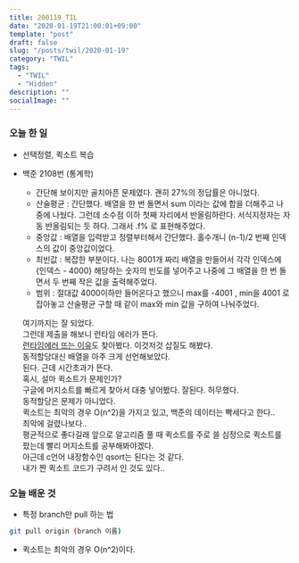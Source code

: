 ```yaml
---
title: 200119_TIL
date: "2020-01-19T21:00:01+09:00"
template: "post"
draft: false
slug: "/posts/twil/2020-01-19"
category: "TWIL"
tags:
  - "TWIL"
  - "Hidden"
description: ""
socialImage: ""
---
```


### 오늘 한 일

- 선택정렬, 퀵소트 복습
- 백준 2108번 (통계학)
  - 간단해 보이지만 골치아픈 문제였다. 괜히 27%의 정답률은 아니었다.
  - 산술평균 :  간단했다. 배열을 한 번 돌면서 sum 이라는 값에 합을 더해주고 나중에 나눴다. 그런데 소수점 이하 첫째 자리에서 반올림하란다. 서식지정자는 자동 반올림되는 듯 하다. 그래서 .f% 로 표현해주었다.
  - 중앙값 : 배열을 입력받고 정렬부터해서 간단했다. 홀수개니 (n-1)/2 번째 인덱스의 값이 중앙값이었다.
  - 최빈값 : 복잡한 부분이다. 나는 8001개 짜리 배열을 만들어서 각각 인덱스에 {인덱스 - 4000} 해당하는 숫자의 빈도를 넣어주고 나중에 그 배열을 한 번 돌면서 두 번째 작은 값을 출력해주었다.
  - 범위 : 절대값 4000이하만 들어온다고 했으니 max를 -4001 , min을 4001 로 잡아놓고 산술평균 구할 때 같이 max와 min 값을 구하여 나눠주었다.
  
  여기까지는 잘 되었다.  
  그런데 제출을 해보니 런타임 에러가 뜬다.  
  [런타임에러 뜨는 이유](https://www.acmicpc.net/board/view/22980)도 찾아봤다.
  이것저것 삽질도 해봤다.   
  동적할당대신 배열을 아주 크게 선언해보았다.  
  된다. 근데 시간초과가 뜬다.  
  혹시, 설마 퀵소트가 문제인가?  
  구글에 머지소트를 빠르게 찾아서 대충 넣어봤다. 잘된다. 허무했다.  
  동적할당은 문제가 아니었다.  
  퀵소트는 최악의 경우 O(n^2)을 가지고 있고, 백준의 데이터는 빡세다고 한다..  
  최악에 걸렸나보다..  
  평균적으로 좋다길래 앞으로 알고리즘 풀 때 퀵소트를 주로 쓸 심정으로 퀵소트를 팠는데 빨리 머지소트를 공부해봐야겠다.  
  아근데 c언어 내장함수인 qsort는 된다는 것 같다.  
  내가 짠 퀵소트 코드가 구려서 인 것도 있다..
  
  
### 오늘 배운 것

- 특정 branch만 pull 하는 법
~~~bash
git pull origin (branch 이름)
~~~   

- 퀵소트는 최악의 경우 O(n^2)이다.